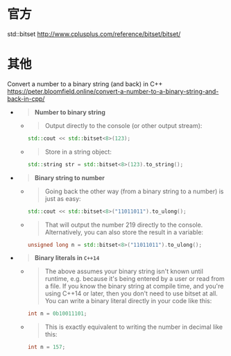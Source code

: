 
# 官方

std::bitset http://www.cplusplus.com/reference/bitset/bitset/

# 其他

Convert a number to a binary string (and back) in C++ https://peter.bloomfield.online/convert-a-number-to-a-binary-string-and-back-in-cpp/
- > **Number to binary string**
  * > Output directly to the console (or other output stream):
    ```cpp
    std::cout << std::bitset<8>(123);
    ```
  * > Store in a string object:
    ```cpp
    std::string str = std::bitset<8>(123).to_string();
    ```
- > **Binary string to number**
  * > Going back the other way (from a binary string to a number) is just as easy:
    ```cpp
    std::cout << std::bitset<8>("11011011").to_ulong();
    ```
  * > That will output the number 219 directly to the console. Alternatively, you can also store the result in a variable:
    ```cpp
    unsigned long n = std::bitset<8>("11011011").to_ulong();
    ```
- > **Binary literals in `C++14`**
  * > The above assumes your binary string isn't known until runtime, e.g. because it's being entered by a user or read from a file. If you know the binary string at compile time, and you're using C++14 or later, then you don't need to use bitset at all. You can write a binary literal directly in your code like this:
    ```cpp
    int n = 0b10011101;
    ```
  * > This is exactly equivalent to writing the number in decimal like this:
    ```cpp
    int n = 157;
    ```
